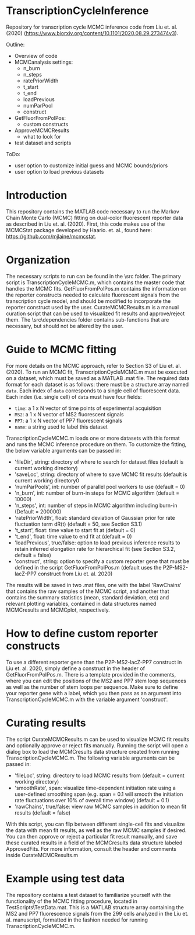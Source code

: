 # TranscriptionCycleInference
Repository for transcription cycle MCMC inference code from Liu et. al. (2020) (https://www.biorxiv.org/content/10.1101/2020.08.29.273474v3).


Outline:
- Overview of code
- MCMCanalysis settings:
  - n_burn
  - n_steps
  - ratePriorWidth
  - t_start
  - t_end
  - loadPrevious
  - numParPool
  - construct
- GetFluorFromPolPos:
  - custom constructs
- ApproveMCMCResults
  - what to look for
- test dataset and scripts
  
ToDo:
- user option to customize initial guess and MCMC bounds/priors
- user option to load previous datasets

# Introduction
This repository contains the MATLAB code necessary to run the Markov Chain Monte Carlo (MCMC) fitting on dual-color fluorescent reporter data as described in Liu et. al. (2020). First, this code makes use of the MCMCStat package developed by Haario. et. al., found here: https://github.com/mjlaine/mcmcstat.

# Organization
The necessary scripts to run can be found in the \src folder. The primary script is TranscriptionCycleMCMC.m, which contains the master code that handles the MCMC fits. GetFluorFromPolPos.m contains the information on the reporter constructs needed to calculate fluorescent signals from the transcription cycle model, and should be modified to incorporate the reporter construct used by the user. CurateMCMCResults.m is a manual curation script that can be used to visualized fit results and approve/reject them. The \src\dependencies folder contains sub-functions that are necessary, but should not be altered by the user.

# Guide to MCMC fitting
For more details on the MCMC approach, refer to Section S3 of Liu et. al. (2020). To run an MCMC fit, TranscriptionCycleMCMC.m must be executed on a dataset, which must be saved as a MATLAB .mat file. The required data format for each dataset is as follows: there must be a structure array named <code>data</code>. Each index of <code>data</code> corresponds to a single cell of fluorescent data. Each index (i.e. single cell) of <code>data</code> must have four fields:

- <code>time</code>: a 1 x N vector of time points of experimental acquisition
- <code>MS2</code>: a 1 x N vector of MS2 fluorescent signals
- <code>PP7</code>: a 1 x N vector of PP7 fluorescent signals
- <code>name</code>: a string used to label this dataset
  
TranscriptionCycleMCMC.m loads one or more datasets with this format and runs the MCMC inference procedure on them. To customize the fitting, the below variable arguments can be passed in:

- 'fileDir', string: directory of where to search for dataset files (default is current working directory)
- 'saveLoc', string: directory of where to save MCMC fit results (default is current working directory0
- 'numParPools', int: number of parallel pool workers to use (default = 0)
- 'n_burn', int: number of burn-in steps for MCMC algorithm (default = 10000)
- 'n_steps', int: number of steps in MCMC algorithm including burn-in (Default = 200000)
- 'ratePriorWidth', float: standard deviation of Gaussian prior for rate fluctuation term dR(t) (default = 50, see Section S3.1)
- 't_start', float: time value to start fit at (default = 0)
- 't_end', float: time value to end fit at (default = 0)
- 'loadPrevious', true/false: option to load previous inference results to retain inferred elongation rate for hierarchical fit (see Section S3.2, default = false)
- 'construct', string: option to specify a custom reporter gene that must be defined in the script GetFluorFromPolPos.m (default uses the P2P-MS2-lacZ-PP7 construct from Liu et. al. 2020)

The results will be saved in two .mat files, one with the label 'RawChains' that contains the raw samples of the MCMC script, and another that contains the summary statistics (mean, standard deviation, etc) and relevant plotting variables, contained in data structures named MCMCresults and MCMCplot, respectively.

# How to define custom reporter constructs
To use a different reporter gene than the P2P-MS2-lacZ-PP7 construct in Liu et. al. 2020, simply define a construct in the header of GetFluorFromPolPos.m. There is a template provided in the comments, where you can edit the positions of the MS2 and PP7 stem loop sequences as well as the number of stem loops per sequence. Make sure to define your reporter gene with a label, which you then pass as an argument into TranscriptionCycleMCMC.m with the variable argument 'construct'.

# Curating results
The script CurateMCMCResults.m can be used to visualize MCMC fit results and optionally approve or reject fits manually. Running the script will open a dialog box to load the MCMCresults data structure created from running TranscriptionCycleMCMC.m. The following variable arguments can be passed in:

- 'fileLoc', string: directory to load MCMC results from (default = current working directory)
- 'smoothRate', span: visualize time-dependent initiation rate using a user-defined smoothing span (e.g. span = 0.1 will smooth the initiation rate fluctuations over 10% of overall time window) (default = 0.1)
- 'rawChains', true/false: view raw MCMC samples in addition to mean fit results (default = false)

With this script, you can flip between different single-cell fits and visualize the data with mean fit results, as well as the raw MCMC samples if desired. You can then approve or reject a particular fit result manually, and save these curated results in a field of the MCMCresults data structure labeled ApprovedFits. For more information, consult the header and comments inside CurateMCMCResults.m

# Example using test data
The repository contains a test dataset to familiarize yourself with the functionality of the MCMC fitting procedure, located in TestScripts\TestData.mat. This is a MATLAB structure array containing the MS2 and PP7 fluorescence signals from the 299 cells analyzed in the Liu et. al. manuscript, formatted in the fashion needed for running TranscriptionCycleMCMC.m.
